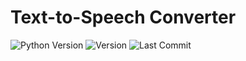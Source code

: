 # Text-to-Speech Converter

![Python Version](https://img.shields.io/badge/python-3.8%2B-blue)
![Version](https://img.shields.io/badge/version-1.0.0-brightgreen)
![Last Commit](https://img.shields.io/github/last-commit/CraftedByCode/text_to_speech)
